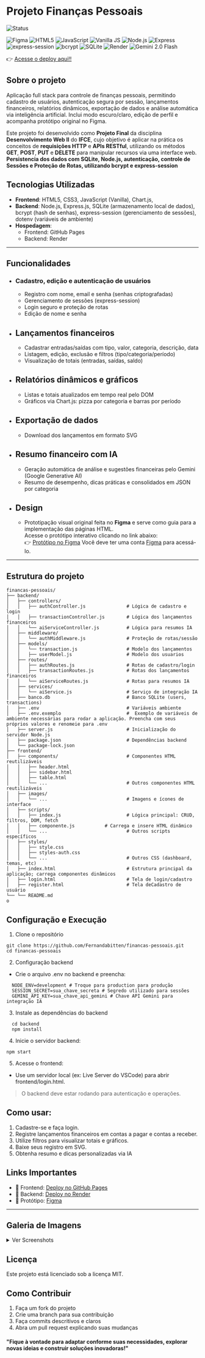 # Projeto Finanças Pessoais

![Status](https://img.shields.io/badge/progresso-100%25-green?)

![Figma](https://img.shields.io/badge/Figma-F24E1E?&logo=figma&logoColor=white)
![HTML5](https://img.shields.io/badge/HTML5-%23E34F26.svg?&logo=html5&logoColor=white)
![JavaScript](https://img.shields.io/badge/JavaScript-F7DF1E?&logo=javascript&logoColor=000)
![Vanilla JS](https://img.shields.io/badge/Vanilla%20JS-F0DB4F?&logo=javascript&logoColor=323330)
![Node.js](https://img.shields.io/badge/Node.js-%2343853D.svg?&logo=node.js&logoColor=white)
![Express](https://img.shields.io/badge/Express.js-000?&logo=express&logoColor=white)
![express-session](https://img.shields.io/badge/express--session-ff69b4?)
![bcrypt](https://img.shields.io/badge/bcrypt-4B8BBE?)
![SQLite](https://img.shields.io/badge/SQLite-07405E.svg?&logo=sqlite&logoColor=white)
![Render](https://img.shields.io/badge/Render-46E3B7?&logo=render&logoColor=000)
![Gemini 2.0 Flash](https://img.shields.io/badge/Gemini%202.0%20Flash-4285F4?&logo=google&logoColor=white)

👉 [Acesse o deploy aqui!!](https://financas-pessoais-nu-ten.vercel.app/login.html)

## Sobre o projeto

Aplicação full stack para controle de finanças pessoais, permitindo cadastro de usuários, autenticação segura por sessão, lançamentos financeiros, relatórios dinâmicos, exportação de dados e análise automática via inteligência artificial. Inclui modo escuro/claro, edição de perfil e acompanha protótipo original no Figma.

Este projeto foi desenvolvido como **Projeto Final** da disciplina **Desenvolvimento Web II** do **IFCE**, cujo objetivo é aplicar na prática os conceitos de **requisições HTTP** e **APIs RESTful**, utilizando os métodos **GET**, **POST**, **PUT** e **DELETE** para manipular recursos via uma interface web. **Persistencia dos dados com SQLite, Node.js, autenticação, controle de Sessões e Proteção de Rotas, utilizando bcrypt e express-session**

## Tecnologias Utilizadas

- **Frontend**:
  HTML5,
  CSS3,
  JavaScript (Vanilla),
  Chart.js,
- **Backend**:
  Node.js,
  Express.js,
  SQLite (armazenamento local de dados),
  bcrypt (hash de senhas),
  express-session (gerenciamento de sessões),
  dotenv (variáveis de ambiente)
- **Hospedagem**:
  - Frontend: GitHub Pages
  - Backend: Render

---

## Funcionalidades

- ### Cadastro, edição e autenticação de usuários

  - Registro com nome, email e senha (senhas criptografadas)
  - Gerenciamento de sessões (express-session)
  - Login seguro e proteção de rotas
  - Edição de nome e senha

- ## Lançamentos financeiros

  - Cadastrar entradas/saídas com tipo, valor, categoria, descrição, data
  - Listagem, edição, exclusão e filtros (tipo/categoria/período)
  - Visualização de totais (entradas, saídas, saldo)

- ## Relatórios dinâmicos e gráficos

  - Listas e totais atualizados em tempo real pelo DOM
  - Gráficos via Chart.js: pizza por categoria e barras por período

- ## Exportação de dados

  - Download dos lançamentos em formato SVG

- ## Resumo financeiro com IA

  - Geração automática de análise e sugestões financeiras pelo Gemini (Google Generative AI)
  - Resumo de desempenho, dicas práticas e consolidados em JSON por categoria

- ## Design
  - Prototipação visual original feita no **Figma** e serve como guia para a implementação das páginas HTML.  
    Acesse o protótipo interativo clicando no link abaixo:  
    👉 [Protótipo no Figma](https://www.figma.com/proto/cHjB1mahWFq8FTedooHL8X/Sistema-de-Gest%C3%A3o-Finnanceira-Pessoal?node-id=54-806&p=f&t=O1E4mtFvgd4wAINR-0&scaling=min-zoom&content-scaling=fixed&page-id=48%3A1436&starting-point-node-id=54%3A806)
    Você deve ter uma conta <a href="https://www.figma.com/">Figma</a> para acessá-lo.

---

## Estrutura do projeto

```
financas-pessoais/
├── backend/
│   ├── controllers/
│   │   ├── authController.js               # Lógica de cadastro e login
│   │   ├── transactionController.js        # Lógica dos lançamentos financeiros
│   │   └── aiServiceController.js          # Lógica para resumos IA
│   ├── middleware/
│   │   └── authMiddleware.js               # Proteção de rotas/sessão
│   ├── models/
│   │   └── transaction.js                  # Modelo dos lançamentos
│   │   ├── userModel.js                    # Modelo dos usuarios
│   ├── routes/
│   │   ├── authRoutes.js                   # Rotas de cadastro/login
│   │   ├── transactionRoutes.js            # Rotas dos lançamentos financeiros
│   │   └── aiServiceRoutes.js              # Rotas para resumos IA
│   ├── services/
│   │   └── aiService.js                    # Serviço de integração IA
│   ├── banco.db                            # Banco SQLite (users, transactions)
│   ├── .env                                # Variáveis ambiente
│   ├── .env.exemplo                        #  Exemplo de variáveis de ambiente necessárias para rodar a aplicação. Preencha com seus próprios valores e renomeie para .env
│   ├── server.js                           # Inicialização do servidor Node.js
│   ├── package.json                        # Dependências backend
│   └── package-lock.json
├── frontend/
│   ├── components/                         # Componentes HTML reutilizáveis
│   │   ├── header.html
│   │   ├── sidebar.html
│   │   ├── table.html
│   │   └── ...                             # Outros componentes HTML reutilizáveis
│   ├── images/
│   │   └── ...                             # Imagens e ícones de interface
│   ├── scripts/
│   │   ├── index.js                        # Lógica principal: CRUD, filtros, DOM, fetch
│   │   ├── componente.js           # Carrega e insere HTML dinâmico
│   │   └── ...                             # Outros scripts específicos
│   ├── styles/
│   │   ├── style.css
│   │   ├── styles-auth.css
│   │   └── ...                             # Outros CSS (dashboard, temas, etc)
│   ├── index.html                          # Estrutura principal da aplicação; carrega componentes dinâmicos
│   ├── login.html                          # Tela de login/cadastro
│   ├── register.html                       # Tela deCadastro de usuário
└── └── README.md
o
```

## Configuração e Execução

1. Clone o repositório

```
git clone https://github.com/Fernandabitten/financas-pessoais.git
cd financas-pessoais
```

2. Configuração backend

- Crie o arquivo .env no backend e preencha:

```
  NODE_ENV=development # Troque para production para produção
  SESSION_SECRET=sua_chave_secreta # Segredo utilizado para sessões
  GEMINI_API_KEY=sua_chave_api_gemini # Chave API Gemini para integração IA
```

3. Instale as dependências do backend

```
  cd backend
  npm install
```

4. Inicie o servidor backend:

```
npm start
```

5. Acesse o frontend:

- Use um servidor local (ex: Live Server do VSCode) para abrir frontend/login.html.

> O backend deve estar rodando para autenticação e operações.

## Como usar:

1. Cadastre-se e faça login.
2. Registre lançamentos financeiros em contas a pagar e contas a receber.
3. Utilize filtros para visualizar totais e gráficos.
4. Baixe seus registro em SVG.
5. Obtenha resumo e dicas personalizadas via IA

## Links Importantes

- 🔗 Frontend: [Deploy no GitHub Pages](https://fernandabitten.github.io/financas-pessoais/frontend/login.html)
- 🔗 Backend: [Deploy no Render](https://financas-pessoais-eyy5.onrender.com/)
- 🔗 Protótipo: [Figma](https://www.figma.com/proto/cHjB1mahWFq8FTedooHL8X/Sistema-de-Gest%C3%A3o-Finnanceira-Pessoal?node-id=54-806&p=f&t=O1E4mtFvgd4wAINR-0&scaling=min-zoom&content-scaling=fixed&page-id=48%3A1436&starting-point-node-id=54%3A806)

---

## Galeria de Imagens

<details>
  <summary>Ver Screenshots</summary>
  <div style="display: flex; flex-wrap: wrap; gap: 1rem;">
  </div>
</details>

## Licença

Este projeto está licenciado sob a licença MIT.

## Como Contribuir

1. Faça um fork do projeto
2. Crie uma branch para sua contribuição
3. Faça commits descritivos e claros
4. Abra um pull request explicando suas mudanças

#### "Fique à vontade para adaptar conforme suas necessidades, explorar novas ideias e construir soluções inovadoras!"

